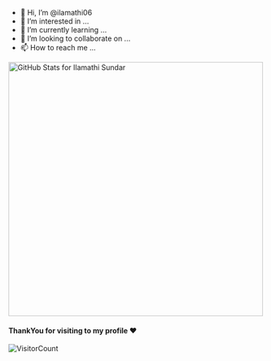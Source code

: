 - 👋 Hi, I’m @ilamathi06
- 👀 I’m interested in ...
- 🌱 I’m currently learning ...
- 💞️ I’m looking to collaborate on ...
- 📫 How to reach me ...

<!---
ilamathi06/ilamathi06 is a ✨ special ✨ repository because its `README.md` (this file) appears on your GitHub profile.
You can click the Preview link to take a look at your changes.
--->

<img src="https://github-readme-stats.vercel.app/api?username=ilamathi06&show_icons=true&count_private=true&theme=jolly" alt="GitHub Stats for Ilamathi Sundar" width="500">

#### ThankYou for visiting to my profile :heart:
![VisitorCount](https://profile-counter.glitch.me/ilamathi06/count.svg)
